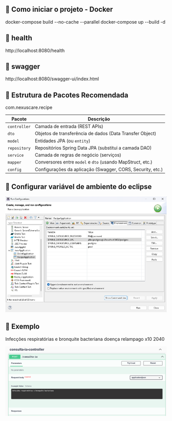 ## 🚀 Como iniciar o projeto - Docker
docker-compose build --no-cache --parallel
docker-compose up --build -d

## 🚀 health
http://localhost:8080/health

## 🚀 swagger
http://localhost:8080/swagger-ui/index.html

## 📁 Estrutura de Pacotes Recomendada


com.nexuscare.recipe

| Pacote         | Descrição                                                  |
|----------------|------------------------------------------------------------|
| `controller`   | Camada de entrada (REST APIs)                              |
| `dto`          | Objetos de transferência de dados (Data Transfer Object)   |
| `model`        | Entidades JPA (ou `entity`)                                |
| `repository`   | Repositórios Spring Data JPA (substitui a camada DAO)      |
| `service`      | Camada de regras de negócio (serviços)                     |
| `mapper`       | Conversores entre `model` e `dto` (usando MapStruct, etc.) |
| `config`       | Configurações da aplicação (Swagger, CORS, Security, etc.) |

## 📁 Configurar variável de ambiente do eclipse

![Descrição da imagem](imgs/env_eclipse.png)

## 🚀 Exemplo

Infecções respiratórias e bronquite bacteriana
doença relampago x10 2040

![Descrição da imagem](imgs/swagger-exemplo.png)
